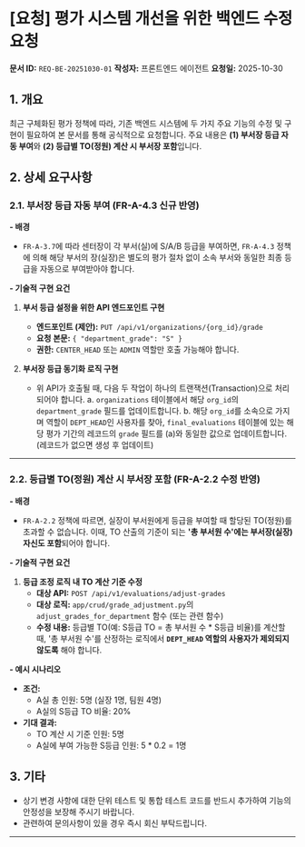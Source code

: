 # [요청] 평가 시스템 개선을 위한 백엔드 수정 요청

**문서 ID:** `REQ-BE-20251030-01`
**작성자:** 프론트엔드 에이전트
**요청일:** 2025-10-30

## 1. 개요

최근 구체화된 평가 정책에 따라, 기존 백엔드 시스템에 두 가지 주요 기능의 수정 및 구현이 필요하여 본 문서를 통해 공식적으로 요청합니다. 주요 내용은 **(1) 부서장 등급 자동 부여**와 **(2) 등급별 TO(정원) 계산 시 부서장 포함**입니다.

## 2. 상세 요구사항

### 2.1. 부서장 등급 자동 부여 (FR-A-4.3 신규 반영)

**- 배경**
- `FR-A-3.7`에 따라 센터장이 각 부서(실)에 S/A/B 등급을 부여하면, `FR-A-4.3` 정책에 의해 해당 부서의 장(실장)은 별도의 평가 절차 없이 소속 부서와 동일한 최종 등급을 자동으로 부여받아야 합니다.

**- 기술적 구현 요건**
1.  **부서 등급 설정을 위한 API 엔드포인트 구현**
    -   **엔드포인트 (제안):** `PUT /api/v1/organizations/{org_id}/grade`
    -   **요청 본문:** `{ "department_grade": "S" }`
    -   **권한:** `CENTER_HEAD` 또는 `ADMIN` 역할만 호출 가능해야 합니다.

2.  **부서장 등급 동기화 로직 구현**
    -   위 API가 호출될 때, 다음 두 작업이 하나의 트랜잭션(Transaction)으로 처리되어야 합니다.
        a.  `organizations` 테이블에서 해당 `org_id`의 `department_grade` 필드를 업데이트합니다.
        b.  해당 `org_id`를 소속으로 가지며 역할이 `DEPT_HEAD`인 사용자를 찾아, `final_evaluations` 테이블에 있는 해당 평가 기간의 레코드의 `grade` 필드를 (a)와 동일한 값으로 업데이트합니다. (레코드가 없으면 생성 후 업데이트)

---

### 2.2. 등급별 TO(정원) 계산 시 부서장 포함 (FR-A-2.2 수정 반영)

**- 배경**
- `FR-A-2.2` 정책에 따르면, 실장이 부서원에게 등급을 부여할 때 할당된 TO(정원)를 초과할 수 없습니다. 이때, TO 산출의 기준이 되는 **'총 부서원 수'에는 부서장(실장) 자신도 포함**되어야 합니다.

**- 기술적 구현 요건**
1.  **등급 조정 로직 내 TO 계산 기준 수정**
    -   **대상 API:** `POST /api/v1/evaluations/adjust-grades`
    -   **대상 로직:** `app/crud/grade_adjustment.py`의 `adjust_grades_for_department` 함수 (또는 관련 함수)
    -   **수정 내용:** 등급별 TO(예: S등급 TO = 총 부서원 수 * S등급 비율)를 계산할 때, '총 부서원 수'를 산정하는 로직에서 **`DEPT_HEAD` 역할의 사용자가 제외되지 않도록** 해야 합니다.

**- 예시 시나리오**
-   **조건:**
    -   A실 총 인원: 5명 (실장 1명, 팀원 4명)
    -   A실의 S등급 TO 비율: 20%
-   **기대 결과:**
    -   TO 계산 시 기준 인원: 5명
    -   A실에 부여 가능한 S등급 인원: 5 * 0.2 = 1명

## 3. 기타

-   상기 변경 사항에 대한 단위 테스트 및 통합 테스트 코드를 반드시 추가하여 기능의 안정성을 보장해 주시기 바랍니다.
-   관련하여 문의사항이 있을 경우 즉시 회신 부탁드립니다.

---